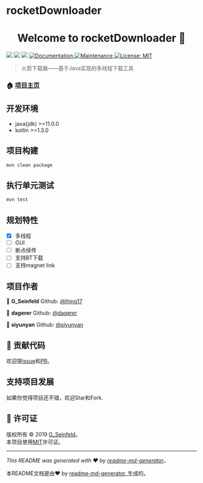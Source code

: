 # rocketDownloader



<h1 align="center">Welcome to rocketDownloader 👋</h1>
<p>
  <img src="https://img.shields.io/badge/version-0.1.0-blue.svg?cacheSeconds=2592000" />
  <img src="https://img.shields.io/badge/java-%3E%3D11.0.0-blue.svg" />
  <img src="https://img.shields.io/badge/kotlin-%3E%3D1.3.0-blue.svg" />
  <a href="https://github.com/lhing17/rocketDownloader#readme">
    <img alt="Documentation" src="https://img.shields.io/badge/documentation-yes-brightgreen.svg" target="_blank" />
  </a>
  <a href="https://github.com/kefranabg/readme-md-generator/graphs/commit-activity">
    <img alt="Maintenance" src="https://img.shields.io/badge/Maintained%3F-yes-green.svg" target="_blank" />
  </a>
  <a href="https://github.com/lhing17/rocketDownloader/blob/master/LICENSE">
    <img alt="License: MIT" src="https://img.shields.io/badge/License-MIT-yellow.svg" target="_blank" />
  </a>
</p>

> 火箭下载器——基于Java实现的多线程下载工具

### 🏠 [项目主页](https://github.com/lhing17/rocketDownloader)

## 开发环境

- java(jdk) &gt;=11.0.0
- kotlin &gt;=1.3.0

## 项目构建

```sh
mvn clean package
```

## 执行单元测试

```sh
mvn test
```

## 规划特性
- [x] 多线程
- [ ] GUI
- [ ] 断点续传
- [ ] 支持BT下载
- [ ] 支持magnet link

## 项目作者

👤 **G_Seinfeld** Github: [@lhing17](https://github.com/lhing17)

👤 **dagerer** Github: [@dagerer](https://github.com/dagerer)

👤 **siyunyan** Github: [@siyunyan](https://github.com/siyunyan)
 

## 🤝 贡献代码

欢迎提[issue](https://github.com/lhing17/rocketDownloader/issues)和[PR](https://github.com/lhing17/rocketDownloader/pulls)。

## 支持项目发展

如果你觉得项目还不错，欢迎Star和Fork.

## 📝 许可证

版权所有 © 2019 [G_Seinfeld](https://github.com/lhing17)。<br />
本项目使用[MIT](https://github.com/lhing17/rocketDownloader/blob/master/LICENSE)许可证。

***
_This README was generated with ❤️ by [readme-md-generator](https://github.com/kefranabg/readme-md-generator)。_

本README文档是由❤️ by [readme-md-generator](https://github.com/kefranabg/readme-md-generator)_生成的。